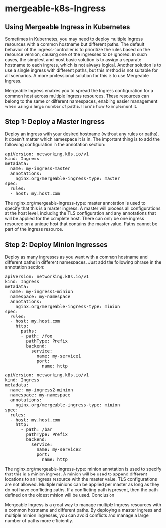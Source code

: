 # mergeable-k8s-Ingress

## Using Mergeable Ingress in Kubernetes

Sometimes in Kubernetes, you may need to deploy multiple Ingress resources with a common hostname but different paths. The default behavior of the ingress-controller is to prioritize the rules based on the resource version, causing one of the ingresses to be ignored. In such cases, the simplest and most basic solution is to assign a separate hostname to each ingress, which is not always logical. Another solution is to use a single ingress with different paths, but this method is not suitable for all scenarios. A more professional solution for this is to use Mergeable Ingress.

Mergeable Ingress enables you to spread the Ingress configuration for a common host across multiple Ingress resources. These resources can belong to the same or different namespaces, enabling easier management when using a large number of paths. Here's how to implement it:

## Step 1: Deploy a Master Ingress

Deploy an ingress with your desired hostname (without any rules or paths). It doesn't matter which namespace it is in. The important thing is to add the following configuration in the annotation section:

<pre>
apiVersion: networking.k8s.io/v1
kind: Ingress
metadata:
  name: my-ingress-master
  annotations:
    nginx.org/mergeable-ingress-type: master
spec:
  rules:
  - host: my.host.com
</pre>


The nginx.org/mergeable-ingress-type: master annotation is used to specify that this is a master ingress. A master will process all configurations at the host level, including the TLS configuration and any annotations that will be applied for the complete host. There can only be one ingress resource on a unique host that contains the master value. Paths cannot be part of the ingress resource.

## Step 2: Deploy Minion Ingresses

Deploy as many ingresses as you want with a common hostname and different paths in different namespaces. Just add the following phrase in the annotation section:


<pre>
apiVersion: networking.k8s.io/v1
kind: Ingress
metadata:
  name: my-ingress1-minion
  namespace: my-namespace
  annotations:
    nginx.org/mergeable-ingress-type: minion
spec:
  rules:
  - host: my.host.com
    http:
      paths:
      - path: /foo
        pathType: Prefix
        backend:
          service:
            name: my-service1
            port:
              name: http
</pre>         
 
<pre>
apiVersion: networking.k8s.io/v1
kind: Ingress
metadata:
  name: my-ingress2-minion
  namespace: my-namespace
  annotations:
    nginx.org/mergeable-ingress-type: minion
spec:
  rules:
  - host: my.host.com
    http:
      - path: /bar
        pathType: Prefix
        backend:
          service:
            name: my-service2
            port:
              name: http
</pre>

The nginx.org/mergeable-ingress-type: minion annotation is used to specify that this is a minion ingress. A minion will be used to append different locations to an ingress resource with the master value. TLS configurations are not allowed. Multiple minions can be applied per master as long as they do not have conflicting paths. If a conflicting path is present, then the path defined on the oldest minion will be used.
Conclusion

Mergeable Ingress is a great way to manage multiple Ingress resources with a common hostname and different paths. By deploying a master ingress and multiple minion ingresses, you can avoid conflicts and manage a large number of paths more efficiently.
